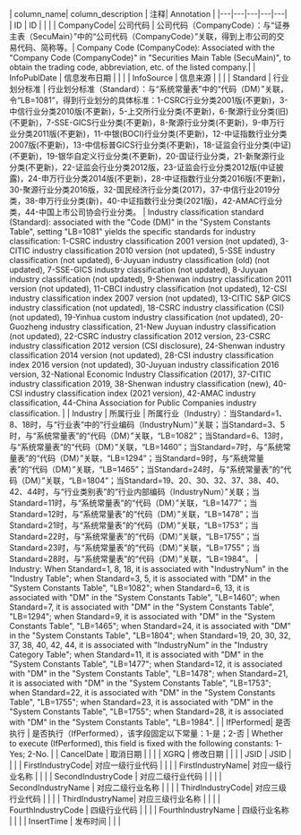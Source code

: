 | column_name| column_description | 注释| Annotation |
|---|---|---|---|---|
| ID | ID  | | |
| CompanyCode| 公司代码 | 公司代码（CompanyCode）：与“证券主表（SecuMain）”中的“公司代码（CompanyCode）”关联，得到上市公司的交易代码、简称等。| Company Code (CompanyCode): Associated with the "Company Code (CompanyCode)" in "Securities Main Table (SecuMain)", to obtain the trading code, abbreviation, etc. of the listed company.|
| InfoPublDate | 信息发布日期  | | |
| InfoSource | 信息来源  | | |
| Standard | 行业划分标准 | 行业划分标准（Standard）：与“系统常量表”中的“代码（DM）”关联，令“LB=1081”，得到行业划分的具体标准：1-CSRC行业分类2001版(不更新)，3-中信行业分类2010版(不更新)，5-上交所行业分类(不更新)，6-聚源行业分类(旧)(不更新)，7-SSE-GICS行业分类(不更新)，8-聚源行业分类(不更新)，9-申万行业分类2011版(不更新)，11-中银(BOCI)行业分类(不更新)，12-中证指数行业分类2007版(不更新)，13-中信标普GICS行业分类(不更新)，18-证监会行业分类(中证)(不更新)，19-银华自定义行业分类(不更新)，20-国证行业分类，21-新聚源行业分类(不更新)，22-证监会行业分类2012版，23-证监会行业分类2012版(中证披露)，24-申万行业分类2014版(不更新)，28-中证指数行业分类2016版(不更新)，30-聚源行业分类2016版，32-国民经济行业分类(2017)，37-中信行业2019分类，38-申万行业分类(新)，40-中证指数行业分类(2021版)，42-AMAC行业分类，44-中国上市公司协会行业分类。 | Industry classification standard (Standard): associated with the "Code (DM)" in the "System Constants Table", setting "LB=1081" yields the specific standards for industry classification: 1-CSRC industry classification 2001 version (not updated), 3-CITIC industry classification 2010 version (not updated), 5-SSE industry classification (not updated), 6-Juyuan industry classification (old) (not updated), 7-SSE-GICS industry classification (not updated), 8-Juyuan industry classification (not updated), 9-Shenwan industry classification 2011 version (not updated), 11-CBCI industry classification (not updated), 12-CSI industry classification index 2007 version (not updated), 13-CITIC S&P GICS industry classification (not updated), 18-CSRC industry classification (CSI) (not updated), 19-Yinhua custom industry classification (not updated), 20-Guozheng industry classification, 21-New Juyuan industry classification (not updated), 22-CSRC industry classification 2012 version, 23-CSRC industry classification 2012 version (CSI disclosure), 24-Shenwan industry classification 2014 version (not updated), 28-CSI industry classification index 2016 version (not updated), 30-Juyuan industry classification 2016 version, 32-National Economic Industry Classification (2017), 37-CITIC industry classification 2019, 38-Shenwan industry classification (new), 40-CSI industry classification index (2021 version), 42-AMAC industry classification, 44-China Association for Public Companies industry classification. |
| Industry | 所属行业 | 所属行业（Industry）：当Standard=1、8、18时，与“行业表”中的“行业编码（IndustryNum）”关联；当Standard=3、5时，与“系统常量表”的“代码（DM）”关联，“LB=1082”；当Standard=6、13时，与“系统常量表”的“代码（DM）”关联，“LB=1460”；当Standard=7时，与“系统常量表”的“代码（DM）”关联，“LB=1294”；当Standard=9时，与“系统常量表”的“代码（DM）”关联，“LB=1465”；当Standard=24时，与“系统常量表”的“代码（DM）”关联，“LB=1804”；当Standard=19、20、30、32、37、38、40、42、44时，与“行业类别表”的“行业内部编码（IndustryNum）”关联；当Standard=11时，与“系统常量表”的“代码（DM）”关联，“LB=1477”；当Standard=12时，与“系统常量表”的“代码（DM）”关联，“LB=1478”；当Standard=21时，与“系统常量表”的“代码（DM）”关联，“LB=1753”；当Standard=22时，与“系统常量表”的“代码（DM）”关联，“LB=1755”；当Standard=23时，与“系统常量表”的“代码（DM）”关联，“LB=1755”；当Standard=28时，与“系统常量表”的“代码（DM）”关联，“LB=1984”。 | Industry: When Standard=1, 8, 18, it is associated with "IndustryNum" in the "Industry Table"; when Standard=3, 5, it is associated with "DM" in the "System Constants Table", "LB=1082"; when Standard=6, 13, it is associated with "DM" in the "System Constants Table", "LB=1460"; when Standard=7, it is associated with "DM" in the "System Constants Table", "LB=1294"; when Standard=9, it is associated with "DM" in the "System Constants Table", "LB=1465"; when Standard=24, it is associated with "DM" in the "System Constants Table", "LB=1804"; when Standard=19, 20, 30, 32, 37, 38, 40, 42, 44, it is associated with "IndustryNum" in the "Industry Category Table"; when Standard=11, it is associated with "DM" in the "System Constants Table", "LB=1477"; when Standard=12, it is associated with "DM" in the "System Constants Table", "LB=1478"; when Standard=21, it is associated with "DM" in the "System Constants Table", "LB=1753"; when Standard=22, it is associated with "DM" in the "System Constants Table", "LB=1755"; when Standard=23, it is associated with "DM" in the "System Constants Table", "LB=1755"; when Standard=28, it is associated with "DM" in the "System Constants Table", "LB=1984". |
| IfPerformed| 是否执行 | 是否执行（IfPerformed），该字段固定以下常量：1-是；2-否 | Whether to execute (IfPerformed), this field is fixed with the following constants: 1-Yes; 2-No. |
| CancelDate | 取消日期  | | |
| XGRQ | 修改日期  | | |
| JSID | JSID  | | |
| FirstIndustryCode| 对应一级行业代码  | | |
| FirstIndustryName| 对应一级行业名称  | | |
| SecondIndustryCode | 对应二级行业代码  | | |
| SecondIndustryName | 对应二级行业名称  | | |
| ThirdIndustryCode| 对应三级行业代码  | | |
| ThirdIndustryName| 对应三级行业名称  | | |
| FourthIndustryCode | 四级行业代码  | | |
| FourthIndustryName | 四级行业名称  | | |
| InsertTime | 发布时间  | | |